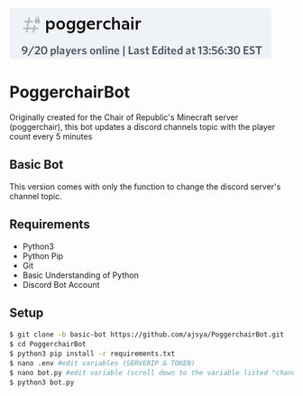 ![](Screenshot.jpeg)
# PoggerchairBot
Originally created for the Chair of Republic's Minecraft server (poggerchair), this bot updates a discord channels topic with the player count every 5 minutes
## Basic Bot
This version comes with only the function to change the discord server's channel topic.

## Requirements
- Python3
- Python Pip
- Git
- Basic Understanding of Python
- Discord Bot Account

## Setup
```bash
$ git clone -b basic-bot https://github.com/ajsya/PoggerchairBot.git
$ cd PoggerchairBot
$ python3 pip install -r requirements.txt
$ nano .env #edit variables (SERVERIP & TOKEN)
$ nano bot.py #edit variable (scroll down to the variable listed "channel")
$ python3 bot.py
```
